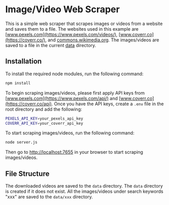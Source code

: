 # Image/Video Web Scraper
This is a simple web scraper that scrapes images or videos from a website and saves them to a file. The websites used in this example are [www.pexels.com](https://www.pexels.com/videos/), [www.coverr.co](https://coverr.co/), and [commons.wikimedia.org](https://commons.wikimedia.org/wiki/Main_Page). The images/videos are saved to a file in the current [data](data) directory.

## Installation
To install the required node modules, run the following command:
```bash
npm install
```
To begin scraping images/videos, please first apply API keys from [www.pexels.com](https://www.pexels.com/api/) and [www.coverr.co](https://coverr.co/api). Once you have the API keys, create a `.env` file in the root directory and add the following:
```bash
PEXELS_API_KEY=your_pexels_api_key
COVERR_API_KEY=your_coverr_api_key
```
To start scraping images/videos, run the following command:
```bash
node server.js
```
Then go to [http://localhost:7655](http://localhost:7655) in your browser to start scraping images/videos.

## File Structure
The downloaded videos are saved to the `data` directory. The `data` directory is created if it does not exist.
All the images/videos under search keywords "xxx" are saved to the `data/xxx` directory.
